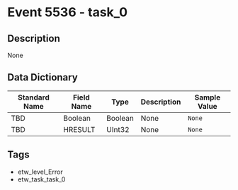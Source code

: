 # Event 5536 - task_0

## Description
None

## Data Dictionary
|Standard Name|Field Name|Type|Description|Sample Value|
|---|---|---|---|---|
|TBD|Boolean|Boolean|None|`None`|
|TBD|HRESULT|UInt32|None|`None`|

## Tags
* etw_level_Error
* etw_task_task_0